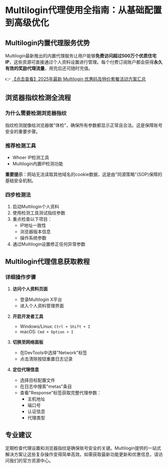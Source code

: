 # Multilogin代理使用全指南：从基础配置到高级优化

## Multilogin内置代理服务优势

Multilogin最新推出的内置代理服务让用户能够**免费访问超过500万个优质住宅IP**，这些资源可直接通过个人资料设置进行管理。每个付费订阅账户都会获得**永久有效的奖励代理流量**，用完后还可随时充值。

👉 [【点击查看】2025年最新 Multilogin 优惠码及特价套餐活动方案汇总](https://bit.ly/multIlogin)

## 浏览器指纹检测全流程

### 为什么需要检测浏览器指纹
指纹检测就像给浏览器做"体检"，确保所有参数都显示正常且合法。这是保障账号安全的重要步骤。

### 推荐检测工具
- Whoer IP检测工具
- Multilogin内置IP检测功能

**重要提示**：网站无法读取其他域名的cookie数据，这是由"同源策略"(SOP)保障的基础安全机制。

### 四步检测法
1. 启动Multilogin个人资料
2. 使用检测工具测试指纹参数
3. 重点检查以下项目：
   - IP地址一致性
   - 浏览器版本信息
   - 操作系统参数
4. 通过Multilogin设置修正任何异常参数

## Multilogin代理信息获取教程

### 详细操作步骤
1. **访问个人资料页面**
   - 登录Multilogin X平台
   - 进入个人资料管理界面

2. **开启开发者工具**
   - Windows/Linux: `Ctrl + Shift + I`
   - macOS: `Cmd + Option + I`

3. **切换至网络面板**
   - 在DevTools中选择"Network"标签
   - 点击清除按钮重置日志记录

4. **定位代理信息**
   - 选择目标配置文件
   - 在日志中搜索"metas"条目
   - 查看"Response"标签获取完整代理参数：
     - 主机地址
     - 端口号
     - 认证信息
     - 代理类型

## 专业建议
定期检查代理设置和浏览器指纹是确保账号安全的关键。Multilogin提供的一站式解决方案让这些复杂操作变得简单高效。如需获取最新功能更新和优惠信息，请访问我们的官方资源中心。